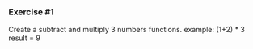 ### Exercise #1 
Create a subtract and multiply 3 numbers functions.
   example: (1+2) * 3
      result = 9